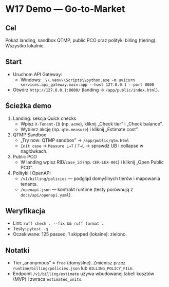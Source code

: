 # W17 Demo — Go‑to‑Market

## Cel
Pokaż landing, sandbox QTMP, public PCO oraz polityki billing (tiering). Wszystko lokalnie.

## Start
- Uruchom API Gateway:
  - Windows: `.\\.venv\\Scripts\\python.exe -m uvicorn services.api_gateway.main:app --host 127.0.0.1 --port 8000`
- Otwórz `http://127.0.0.1:8000/` (landing → `/app/public/index.html`).

## Ścieżka demo
1) Landing: sekcja Quick checks
   - Wpisz `X-Tenant-ID` (np. `acme`), kliknij „Check tier” i „Check balance”.
   - Wybierz akcję (np. `qtm.measure`) i kliknij „Estimate cost”.
2) QTMP Sandbox
   - „Try now: QTMP sandbox” → `/app/public/qtm.html`
   - `Init case` → `Measure L→T` / `T→L` → sprawdź UB i collapse w nagłówkach.
3) Public PCO
   - W landing wpisz RID/`case_id` (np. `CER-LEX-001`) i kliknij „Open Public PCO”.
4) Polityki i OpenAPI
   - `/v1/billing/policies` — podgląd domyślnych tierów i mapowania tenants.
   - `/openapi.json` — kontrakt runtime (testy porównują z `docs/api/openapi.yaml`).

## Weryfikacja
- Lint: `ruff check . --fix && ruff format .`
- Testy: `pytest -q`
- Oczekiwane: 125 passed, 1 skipped (lokalne): zielono.

## Notatki
- Tier „anonymous” = `free` (domyślne). Zmienisz przez `runtime/billing/policies.json` lub `BILLING_POLICY_FILE`.
- Endpoint `/v1/billing/estimate` używa wbudowanej tabeli kosztów (MVP) i zwraca `estimated_units`.

